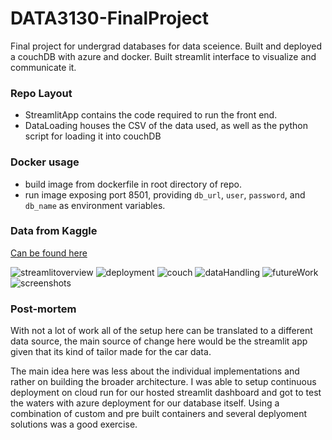# DATA3130-FinalProject
 Final project for undergrad databases for data sceience. Built and deployed a couchDB with azure and docker. Built streamlit interface to visualize and communicate it. 

### Repo Layout
- StreamlitApp contains the code required to run the front end.
- DataLoading houses the CSV of the data used, as well as the python script for loading it into couchDB

### Docker usage 
- build image from dockerfile in root directory of repo.
- run image exposing port 8501, providing `db_url`, `user`, `password`, and `db_name` as environment variables.  

### Data from Kaggle
[Can be found here](https://www.kaggle.com/datasets/arslaan5/explore-car-performance-fuel-efficiency-data)

![streamlitoverview](https://github.com/user-attachments/assets/a03ff13c-95f7-412e-8ddc-5ad6c9b392ec)
![deployment](https://github.com/user-attachments/assets/9b209d32-57ed-40a8-b81d-b0e03c94b9b9)
![couch](https://github.com/user-attachments/assets/47a0d9ea-0244-4b93-91d2-a7359f0d8af5)
![dataHandling](https://github.com/user-attachments/assets/fedb2de0-f590-404d-8812-d123e049066e)
![futureWork](https://github.com/user-attachments/assets/0db73786-39b2-4b13-b7c6-6dcfb78c8b25)
![screenshots](https://github.com/user-attachments/assets/27e7e80b-0469-4707-9ba9-ba03dc71fa24)

### Post-mortem
With not a lot of work all of the setup here can be translated to a different data source, the main source of change here would be the streamlit app given that its kind of tailor made for the car data. 

The main idea here was less about the individual implementations and rather on building the broader architecture. I was able to setup continuous deployment on cloud run for our hosted streamlit dashboard and got to test the waters with azure deployment for our database itself. Using a combination of custom and pre built containers and several deplyoment solutions was a good exercise. 
